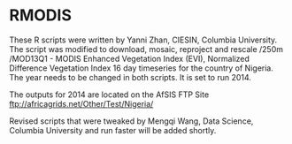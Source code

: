 # RMODIS
These R scripts were written by Yanni Zhan, CIESIN, Columbia University. The script was modified to download, mosaic, reproject and rescale /250m /MOD13Q1 - MODIS Enhanced Vegetation Index (EVI), Normalized Difference Vegetation Index 16 day timeseries for the country of Nigeria. The year needs to be changed in both scripts. It is set to run 2014. 

The outputs for 2014 are located on the AfSIS FTP Site 
ftp://africagrids.net/Other/Test/Nigeria/

Revised scripts that were tweaked by Mengqi Wang, Data Science, Columbia University and run faster will be added shortly.
